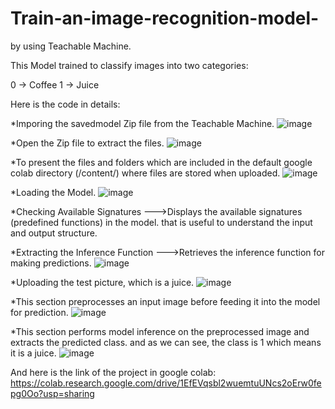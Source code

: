 # Train-an-image-recognition-model-
by using Teachable Machine.

This Model trained to classify images into two categories:

0 → Coffee 
1 → Juice


Here is the code in details:

*Imporing the savedmodel Zip file from the Teachable Machine.
![image](https://github.com/user-attachments/assets/f872fa33-4016-4366-a578-723d7a5c365f)



*Open the Zip file to extract the files. 
![image](https://github.com/user-attachments/assets/4ee01a38-8b31-4423-b809-c2f139434878)



*To present the files and folders which are included in the default google colab directory (/content/) where files are stored when uploaded.
![image](https://github.com/user-attachments/assets/a8d3249b-0eee-4edb-bc34-e830e05bd645)



*Loading the Model.
![image](https://github.com/user-attachments/assets/bb391fdb-9f33-4508-919f-6c3f49b28dc6)



*Checking Available Signatures --->Displays the available signatures (predefined functions) in the model. that is useful to understand the input and output structure.

*Extracting the Inference Function --->Retrieves the inference function for making predictions.
![image](https://github.com/user-attachments/assets/0bcd291a-32ff-4398-aadc-a49257b7a591)



*Uploading the test picture, which is a juice.
![image](https://github.com/user-attachments/assets/1fddfd12-bac8-46c3-8f3e-b44f43753a79)



*This section preprocesses an input image before feeding it into the model for prediction.
![image](https://github.com/user-attachments/assets/082ec34f-dc41-4e1b-b112-e459544d2df2)




*This section performs model inference on the preprocessed image and extracts the predicted class. and as we can see, the class is 1 which means it is a juice. 
![image](https://github.com/user-attachments/assets/0141f771-a372-47f8-85d9-f309b135f2d0)




And here is the link of the project in google colab:
https://colab.research.google.com/drive/1EfEVqsbl2wuemtuUNcs2oErw0fepg0Oo?usp=sharing

